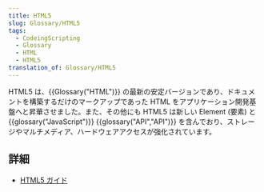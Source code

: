 ```yaml
---
title: HTML5
slug: Glossary/HTML5
tags:
  - CodeingScripting
  - Glossary
  - HTML
  - HTML5
translation_of: Glossary/HTML5
---
```

HTML5 は、{{Glossary("HTML")}} の最新の安定バージョンであり、ドキュメントを構築するだけのマークアップであった HTML をアプリケーション開発基盤へと昇華させました。また、その他にも HTML5 は新しい Element (要素) と {{glossary("JavaScript")}} {{glossary("API","API")}} を含んでおり、ストレージやマルチメディア、ハードウェアアクセスが強化されています。

## 詳細

- [HTML5 ガイド](/ja/docs/Web/Guide/HTML/HTML5)
